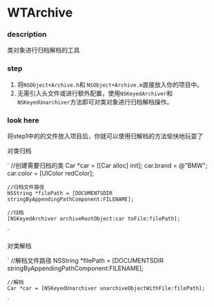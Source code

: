 # WTArchive

### description
类对象进行归档解档的工具

### step
1. 将`NSObject+Archive.h`和 `NSObject+Archive.m`直接放入你的项目中。
1. 无需引入头文件或进行额外配置，使用`NSKeyedArchiver`和`NSKeyedUnarchiver`方法即可对类对象进行归档解档操作。

### look here
将step1中的的文件放入项目后，你就可以使用归解档的方法愉快地玩耍了

对类归档

`
    //创建需要归档的类
    Car *car = [[Car alloc] init];
    car.brand = @"BMW";
    car.color = [UIColor redColor];
    
    //归档文件路径
    NSString *filePath = [DOCUMENTSDIR stringByAppendingPathComponent:FILENAME];
    
    //归档
    [NSKeyedArchiver archiveRootObject:car toFile:filePath];
`

对类解档

`
    //解档文件路径
    NSString *filePath = [DOCUMENTSDIR stringByAppendingPathComponent:FILENAME];
    
    //解档
    Car *car = [NSKeyedUnarchiver unarchiveObjectWithFile:filePath];
`
